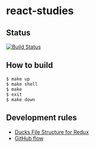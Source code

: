 # react-studies

## Status

[![Build Status](https://travis-ci.org/km45/react-studies.svg?branch=master)](https://travis-ci.org/km45/react-studies)

## How to build

```
$ make up
$ make shell
$ make
$ exit
$ make down
```

## Development rules

- [Ducks File Structure for Redux](https://github.com/erikras/ducks-modular-redux)
- [GitHub flow](https://guides.github.com/introduction/flow/)
